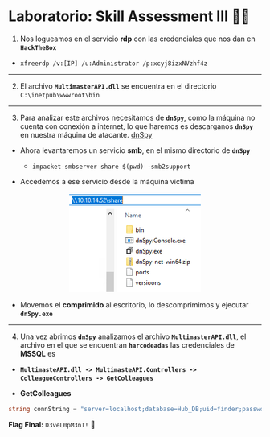 # Laboratorio: Skill Assessment III 🐱‍👤

1. Nos logueamos en el servicio **rdp** con las credenciales que nos dan en **`HackTheBox`**
* `xfreerdp /v:[IP] /u:Administrator /p:xcyj8izxNVzhf4z`
---
2. El archivo **`MultimasterAPI.dll`** se encuentra en el directorio `C:\inetpub\wwwroot\bin`
---
3. Para analizar este archivos necesitamos de **`dnSpy`**, como la máquina no cuenta con conexión a internet, lo que haremos es descarganos **`dnSpy`** en nuestra máquina de atacante. [dnSpy](https://github.com/dnSpy/dnSpy/releases/tag/v6.1.8)

* Ahora levantaremos un servicio **smb**, en el mismo directorio de **`dnSpy`**
    * `impacket-smbserver share $(pwd) -smb2support`

* Accedemos a ese servicio desde la máquina víctima

<p align="center">
    <img src="./assets/Skill-Assessment-III/01-SMB.PNG">
</p>

* Movemos el **comprimido** al escritorio, lo descomprimimos y ejecutar **`dnSpy.exe`**
---
4. Una vez abrimos **`dnSpy`** analizamos el archivo **`MultimasterAPI.dll`**, el archivo en el que se encuentran **`harcodeadas`** las credenciales de **MSSQL** es
* **`MultimasteAPI.dll -> MultimasteAPI.Controllers -> ColleagueControllers -> GetColleagues`**

* **GetColleagues**

```cs
string connString = "server=localhost;database=Hub_DB;uid=finder;password=D3veL0pM3nT!;";
```

**Flag Final:** `D3veL0pM3nT!` 🏴